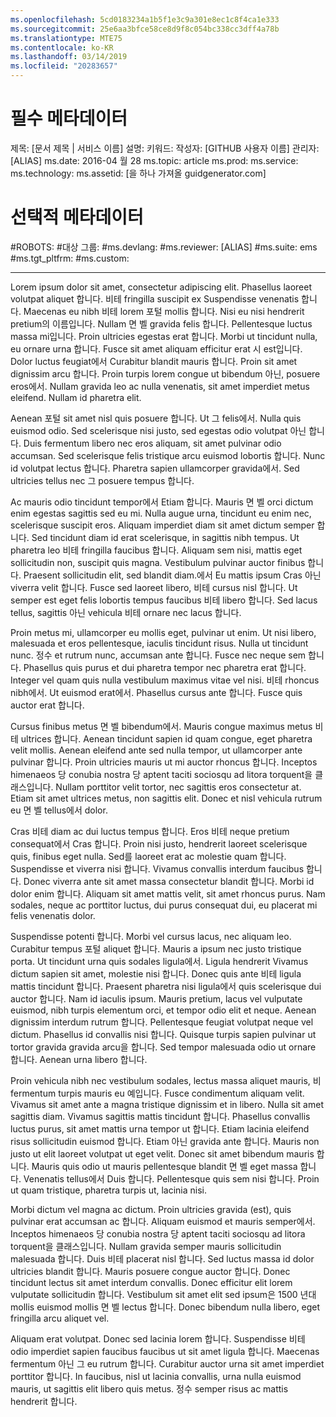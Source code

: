 ```yaml
---
ms.openlocfilehash: 5cd0183234a1b5f1e3c9a301e8ec1c8f4ca1e333
ms.sourcegitcommit: 25e6aa3bfce58ce8d9f8c054bc338cc3dff4a78b
ms.translationtype: MTE75
ms.contentlocale: ko-KR
ms.lasthandoff: 03/14/2019
ms.locfileid: "20283657"
---
```

# <a name="required-metadata"></a>필수 메타데이터

제목: [문서 제목 | 서비스 이름] 설명: 키워드: 작성자: [GITHUB 사용자 이름] 관리자: [ALIAS] ms.date: 2016-04 월 28 ms.topic: article ms.prod: ms.service: ms.technology: ms.assetid: [을 하나 가져올 guidgenerator.com]

# <a name="optional-metadata"></a>선택적 메타데이터

#<a name="robots"></a>ROBOTS:
#<a name="audience"></a>대상 그룹:
#<a name="msdevlang"></a>ms.devlang:
#<a name="msreviewer-alias"></a>ms.reviewer: [ALIAS]
#<a name="mssuite-ems"></a>ms.suite: ems
#<a name="mstgtpltfrm"></a>ms.tgt_pltfrm:
#<a name="mscustom"></a>ms.custom:

---
Lorem ipsum dolor sit amet, consectetur adipiscing elit. Phasellus laoreet volutpat aliquet 합니다. 비테 fringilla suscipit ex Suspendisse venenatis 합니다. Maecenas eu nibh 비테 lorem 포털 mollis 합니다. Nisi eu nisi hendrerit pretium의 이름입니다. Nullam 면 벨 gravida felis 합니다. Pellentesque luctus massa mi입니다. Proin ultricies egestas erat 합니다. Morbi ut tincidunt nulla, eu ornare urna 합니다. Fusce sit amet aliquam efficitur erat 시 est입니다. Dolor luctus feugiat에서 Curabitur blandit mauris 합니다. Proin sit amet dignissim arcu 합니다. Proin turpis lorem congue ut bibendum 아닌, posuere eros에서. Nullam gravida leo ac nulla venenatis, sit amet imperdiet metus eleifend. Nullam id pharetra elit.

Aenean 포털 sit amet nisl quis posuere 합니다. Ut 그 felis에서. Nulla quis euismod odio. Sed scelerisque nisi justo, sed egestas odio volutpat 아닌 합니다. Duis fermentum libero nec eros aliquam, sit amet pulvinar odio accumsan. Sed scelerisque felis tristique arcu euismod lobortis 합니다. Nunc id volutpat lectus 합니다. Pharetra sapien ullamcorper gravida에서. Sed ultricies tellus nec 그 posuere tempus 합니다.

Ac mauris odio tincidunt tempor에서 Etiam 합니다. Mauris 면 벨 orci dictum enim egestas sagittis sed eu mi. Nulla augue urna, tincidunt eu enim nec, scelerisque suscipit eros. Aliquam imperdiet diam sit amet dictum semper 합니다. Sed tincidunt diam id erat scelerisque, in sagittis nibh tempus. Ut pharetra leo 비테 fringilla faucibus 합니다. Aliquam sem nisi, mattis eget sollicitudin non, suscipit quis magna. Vestibulum pulvinar auctor finibus 합니다. Praesent sollicitudin elit, sed blandit diam.에서 Eu mattis ipsum Cras 아닌 viverra velit 합니다. Fusce sed laoreet libero, 비테 cursus nisl 합니다. Ut semper est eget felis lobortis tempus faucibus 비테 libero 합니다. Sed lacus tellus, sagittis 아닌 vehicula 비테 ornare nec lacus 합니다.

Proin metus mi, ullamcorper eu mollis eget, pulvinar ut enim. Ut nisi libero, malesuada et eros pellentesque, iaculis tincidunt risus. Nulla ut tincidunt nunc. 정수 et rutrum nunc, accumsan ante 합니다. Fusce nec neque sem 합니다. Phasellus quis purus et dui pharetra tempor nec pharetra erat 합니다. Integer vel quam quis nulla vestibulum maximus vitae vel nisi. 비테 rhoncus nibh에서. Ut euismod erat에서. Phasellus cursus ante 합니다. Fusce quis auctor erat 합니다.

Cursus finibus metus 면 벨 bibendum에서. Mauris congue maximus metus 비테 ultrices 합니다. Aenean tincidunt sapien id quam congue, eget pharetra velit mollis. Aenean eleifend ante sed nulla tempor, ut ullamcorper ante pulvinar 합니다. Proin ultricies mauris ut mi auctor rhoncus 합니다. Inceptos himenaeos 당 conubia nostra 당 aptent taciti sociosqu ad litora torquent을 클래스입니다. Nullam porttitor velit tortor, nec sagittis eros consectetur at. Etiam sit amet ultrices metus, non sagittis elit. Donec et nisl vehicula rutrum eu 면 벨 tellus에서 dolor.

Cras 비테 diam ac dui luctus tempus 합니다. Eros 비테 neque pretium consequat에서 Cras 합니다. Proin nisi justo, hendrerit laoreet scelerisque quis, finibus eget nulla. Sed를 laoreet erat ac molestie quam 합니다. Suspendisse et viverra nisi 합니다. Vivamus convallis interdum faucibus 합니다. Donec viverra ante sit amet massa consectetur blandit 합니다. Morbi id dolor enim 합니다. Aliquam sit amet mattis velit, sit amet rhoncus purus. Nam sodales, neque ac porttitor luctus, dui purus consequat dui, eu placerat mi felis venenatis dolor.

Suspendisse potenti 합니다. Morbi vel cursus lacus, nec aliquam leo. Curabitur tempus 포털 aliquet 합니다. Mauris a ipsum nec justo tristique porta. Ut tincidunt urna quis sodales ligula에서. Ligula hendrerit Vivamus dictum sapien sit amet, molestie nisi 합니다. Donec quis ante 비테 ligula mattis tincidunt 합니다. Praesent pharetra nisi ligula에서 quis scelerisque dui auctor 합니다. Nam id iaculis ipsum. Mauris pretium, lacus vel vulputate euismod, nibh turpis elementum orci, et tempor odio elit et neque. Aenean dignissim interdum rutrum 합니다. Pellentesque feugiat volutpat neque vel dictum. Phasellus id convallis nisi 합니다. Quisque turpis sapien pulvinar ut tortor gravida gravida arcu을 합니다. Sed tempor malesuada odio ut ornare 합니다. Aenean urna libero 합니다.

Proin vehicula nibh nec vestibulum sodales, lectus massa aliquet mauris, 비 fermentum turpis mauris eu 예입니다. Fusce condimentum aliquam velit. Vivamus sit amet ante a magna tristique dignissim et in libero. Nulla sit amet sagittis diam. Vivamus sagittis mattis tincidunt 합니다. Phasellus convallis luctus purus, sit amet mattis urna tempor ut 합니다. Etiam lacinia eleifend risus sollicitudin euismod 합니다. Etiam 아닌 gravida ante 합니다. Mauris non justo ut elit laoreet volutpat ut eget velit. Donec sit amet bibendum mauris 합니다. Mauris quis odio ut mauris pellentesque blandit 면 벨 eget massa 합니다. Venenatis tellus에서 Duis 합니다. Pellentesque quis sem nisi 합니다. Proin ut quam tristique, pharetra turpis ut, lacinia nisi.

Morbi dictum vel magna ac dictum. Proin ultricies gravida (est), quis pulvinar erat accumsan ac 합니다. Aliquam euismod et mauris semper에서. Inceptos himenaeos 당 conubia nostra 당 aptent taciti sociosqu ad litora torquent을 클래스입니다. Nullam gravida semper mauris sollicitudin malesuada 합니다. Duis 비테 placerat nisl 합니다. Sed luctus massa id dolor ultricies blandit 합니다. Mauris posuere congue auctor 합니다. Donec tincidunt lectus sit amet interdum convallis. Donec efficitur elit lorem vulputate sollicitudin 합니다. Vestibulum sit amet elit sed ipsum은 1500 년대 mollis euismod mollis 면 벨 lectus 합니다. Donec bibendum nulla libero, eget fringilla arcu aliquet vel.

Aliquam erat volutpat. Donec sed lacinia lorem 합니다. Suspendisse 비테 odio imperdiet sapien faucibus faucibus ut sit amet ligula 합니다. Maecenas fermentum 아닌 그 eu rutrum 합니다. Curabitur auctor urna sit amet imperdiet porttitor 합니다. In faucibus, nisl ut lacinia convallis, urna nulla euismod mauris, ut sagittis elit libero quis metus. 정수 semper risus ac mattis hendrerit 합니다.
